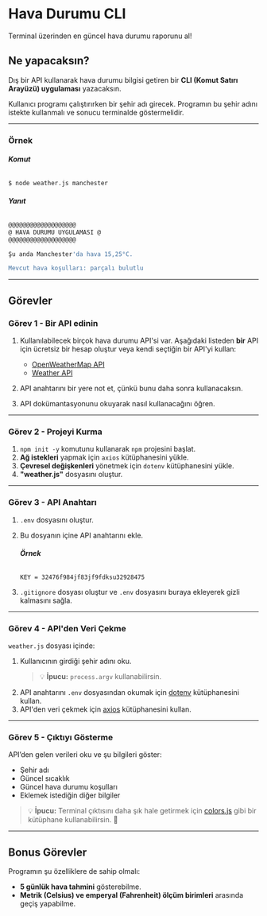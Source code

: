 # **Hava Durumu CLI**

Terminal üzerinden en güncel hava durumu raporunu al!

## **Ne yapacaksın?**

Dış bir API kullanarak hava durumu bilgisi getiren bir **CLI (Komut Satırı Arayüzü) uygulaması** yazacaksın.

Kullanıcı programı çalıştırırken bir şehir adı girecek. Programın bu şehir adını istekte kullanmalı ve sonucu terminalde göstermelidir.

---

### **Örnek**

###### **Komut**
```bash
$ node weather.js manchester
```

###### **Yanıt**
```bash
@@@@@@@@@@@@@@@@@@@
@ HAVA DURUMU UYGULAMASI @
@@@@@@@@@@@@@@@@@@@

Şu anda Manchester'da hava 15,25°C.

Mevcut hava koşulları: parçalı bulutlu
```

---

## **Görevler**

### **Görev 1 - Bir API edinin**

1. Kullanılabilecek birçok hava durumu API'si var. Aşağıdaki listeden **bir** API için ücretsiz bir hesap oluştur veya kendi seçtiğin bir API'yi kullan:
   - [OpenWeatherMap API](https://openweathermap.org/)
   - [Weather API](https://www.weatherapi.com/)

2. API anahtarını bir yere not et, çünkü bunu daha sonra kullanacaksın.
3. API dokümantasyonunu okuyarak nasıl kullanacağını öğren.

---

### **Görev 2 - Projeyi Kurma**

1. `npm init -y` komutunu kullanarak `npm` projesini başlat.
2. **Ağ istekleri** yapmak için `axios` kütüphanesini yükle.
3. **Çevresel değişkenleri** yönetmek için `dotenv` kütüphanesini yükle.
4. **"weather.js"** dosyasını oluştur.

---

### **Görev 3 - API Anahtarı**

1. `.env` dosyasını oluştur.
2. Bu dosyanın içine API anahtarını ekle.

   ###### **Örnek**
   ```text
   KEY = 32476f984jf83jf9fdksu32928475
   ```

3. `.gitignore` dosyası oluştur ve `.env` dosyasını buraya ekleyerek gizli kalmasını sağla.

---

### **Görev 4 - API'den Veri Çekme**

`weather.js` dosyası içinde:

1. Kullanıcının girdiği şehir adını oku.
   > 💡 **İpucu:** `process.argv` kullanabilirsin.
2. API anahtarını `.env` dosyasından okumak için [dotenv](https://github.com/motdotla/dotenv) kütüphanesini kullan.
3. API'den veri çekmek için [axios](https://github.com/axios/axios) kütüphanesini kullan.

---

### **Görev 5 - Çıktıyı Gösterme**

API’den gelen verileri oku ve şu bilgileri göster:

- Şehir adı
- Güncel sıcaklık
- Güncel hava durumu koşulları
- Eklemek istediğin diğer bilgiler

> 💡 **İpucu:** Terminal çıktısını daha şık hale getirmek için [colors.js](https://github.com/Marak/colors.js) gibi bir kütüphane kullanabilirsin. 🤩

---

## **Bonus Görevler**

Programın şu özelliklere de sahip olmalı:

- **5 günlük hava tahmini** gösterebilme.
- **Metrik (Celsius) ve emperyal (Fahrenheit) ölçüm birimleri** arasında geçiş yapabilme.